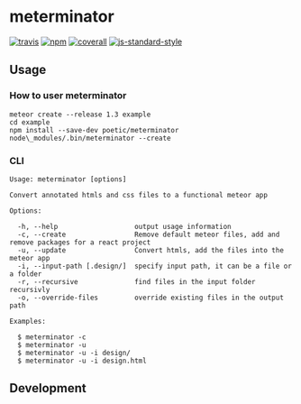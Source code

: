 # meterminator
[![travis][travis-image]][travis-url]
[![npm][npm-image]][npm-url]
[![coverall][coverall-image]][coverall-url]
[![js-standard-style][js-standard-style-image]][js-standard-style-url]

[travis-image]:            https://travis-ci.com/poetic/meterminator.svg?token=n9msxeiUd3RfRLLkqRQL&branch=master
[travis-url]:              https://travis-ci.com/poetic/meterminator
[npm-image]:               https://img.shields.io/npm/v/meterminator.svg
[npm-url]:                 https://npmjs.org/package/meterminator
[coverall-image]:          https://coveralls.io/repos/github/poetic/meterminator/badge.svg?branch=master&t=DQDCRT
[coverall-url]:            https://coveralls.io/github/poetic/meterminator
[js-standard-style-image]: https://img.shields.io/badge/code%20style-standard-brightgreen.svg
[js-standard-style-url]:   http://standardjs.com/

## Usage

### How to user meterminator
```
meteor create --release 1.3 example
cd example
npm install --save-dev poetic/meterminator
node\_modules/.bin/meterminator --create
```

### CLI
```
Usage: meterminator [options]

Convert annotated htmls and css files to a functional meteor app

Options:

  -h, --help                   output usage information
  -c, --create                 Remove default meteor files, add and remove packages for a react project
  -u, --update                 Convert htmls, add the files into the meteor app
  -i, --input-path [.design/]  specify input path, it can be a file or a folder
  -r, --recursive              find files in the input folder recursivly
  -o, --override-files         override existing files in the output path

Examples:

  $ meterminator -c
  $ meterminator -u
  $ meterminator -u -i design/
  $ meterminator -u -i design.html
```

## Development
